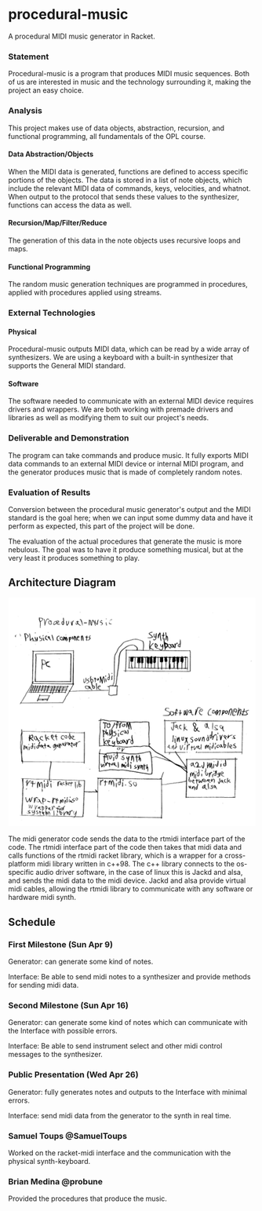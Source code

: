 # procedural-music

A procedural MIDI music generator in Racket.

### Statement
Procedural-music is a program that produces MIDI music sequences. Both of us are interested in music and the technology surrounding it, making the project an easy choice.

### Analysis
This project makes use of data objects, abstraction, recursion, and functional programming, all fundamentals of the OPL course.

#### Data Abstraction/Objects
When the MIDI data is generated, functions are defined to access specific portions of the objects. The data is stored in a list of note objects, which include the relevant MIDI data of commands, keys, velocities, and whatnot. When output to the protocol that sends these values to the synthesizer, functions can access the data as well.

#### Recursion/Map/Filter/Reduce
The generation of this data in the note objects uses recursive loops and maps.

#### Functional Programming
The random music generation techniques are programmed in procedures, applied with procedures applied using streams. 

### External Technologies

#### Physical
Procedural-music outputs MIDI data, which can be read by a wide array of synthesizers. We are using a keyboard with a built-in synthesizer that supports the General MIDI standard.

#### Software
The software needed to communicate with an external MIDI device requires drivers and wrappers. We are both working with premade drivers and libraries as well as modifying them to suit our project's needs.

### Deliverable and Demonstration
The program can take commands and produce music. It fully exports MIDI data commands to an external MIDI device or internal MIDI program, and the generator produces music that is made of completely random notes.

### Evaluation of Results
Conversion between the procedural music generator's output and the MIDI standard is the goal here; when we can input some dummy data and have it perform as expected, this part of the project will be done.

The evaluation of the actual procedures that generate the music is more nebulous. The goal was to have it produce something musical, but at the very least it produces something to play.

## Architecture Diagram
![Architecture Diagram](/Procedural-Music_Components.jpg?raw=true "Architecture Diagram")

The midi generator code sends the data to the rtmidi interface part of the code. The rtmidi interface part of the code then takes that midi data and calls functions of the rtmidi racket library, which is a wrapper for a cross-platform midi library written in c++98. The c++ library connects to the os-specific audio driver software, in the case of linux this is Jackd and alsa, and sends the midi data to the midi device. Jackd and alsa provide virtual midi cables, allowing the rtmidi library to communicate with any software or hardware midi synth.

## Schedule

### First Milestone (Sun Apr 9)
Generator: can generate some kind of notes.

Interface: Be able to send midi notes to a synthesizer and provide methods for sending midi data.

### Second Milestone (Sun Apr 16)
Generator: can generate some kind of notes which can communicate with the Interface with possible errors.

Interface: Be able to send instrument select and other midi control messages to the synthesizer.

### Public Presentation (Wed Apr 26)
Generator: fully generates notes and outputs to the Interface with minimal errors.

Interface: send midi data from the generator to the synth in real time.

### Samuel Toups @SamuelToups
Worked on the racket-midi interface and the communication with the physical synth-keyboard.

### Brian Medina @probune
Provided the procedures that produce the music.
